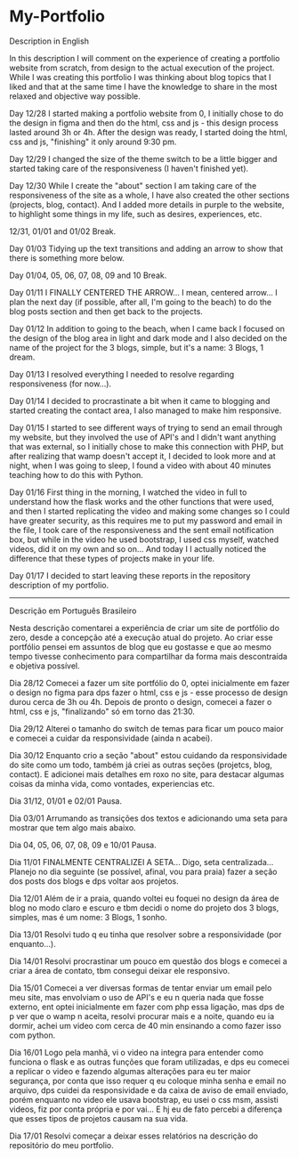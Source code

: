 # My-Portfolio

Description in English

In this description I will comment on the experience of creating a portfolio website from scratch, from design to the actual execution of the project. While I was creating this portfolio I was thinking about blog topics that I liked and that at the same time I have the knowledge to share in the most relaxed and objective way possible.

Day 12/28
I started making a portfolio website from 0, I initially chose to do the design in figma and then do the html, css and js - this design process lasted around 3h or 4h.
After the design was ready, I started doing the html, css and js, "finishing" it only around 9:30 pm.

Day 12/29
I changed the size of the theme switch to be a little bigger and started taking care of the responsiveness (I haven't finished yet).

Day 12/30
While I create the "about" section I am taking care of the responsiveness of the site as a whole, I have also created the other sections (projects, blog, contact). And I added more details in purple to the website, to highlight some things in my life, such as desires, experiences, etc.

12/31, 01/01 and 01/02
Break.

Day 01/03
Tidying up the text transitions and adding an arrow to show that there is something more below.

Day 01/04, 05, 06, 07, 08, 09 and 10
Break.

Day 01/11
I FINALLY CENTERED THE ARROW... I mean, centered arrow... I plan the next day (if possible, after all, I'm going to the beach) to do the blog posts section and then get back to the projects.

Day 01/12
In addition to going to the beach, when I came back I focused on the design of the blog area in light and dark mode and I also decided on the name of the project for the 3 blogs, simple, but it's a name: 3 Blogs, 1 dream.

Day 01/13
I resolved everything I needed to resolve regarding responsiveness (for now...).

Day 01/14
I decided to procrastinate a bit when it came to blogging and started creating the contact area, I also managed to make him responsive.

Day 01/15
I started to see different ways of trying to send an email through my website, but they involved the use of API's and I didn't want anything that was external, so I initially chose to make this connection with PHP, but after realizing that wamp doesn't accept it, I decided to look more and at night, when I was going to sleep, I found a video with about 40 minutes teaching how to do this with Python.

Day 01/16
First thing in the morning, I watched the video in full to understand how the flask works and the other functions that were used, and then I started replicating the video and making some changes so I could have greater security, as this requires me to put my password and email in the file, I took care of the responsiveness and the sent email notification box, but while in the video he used bootstrap, I used css myself, watched videos, did it on my own and so on... And today I I actually noticed the difference that these types of projects make in your life.

Day 01/17
I decided to start leaving these reports in the repository description of my portfolio.

---

Descrição em Português Brasileiro

Nesta descrição comentarei a experiência de criar um site de portfólio do zero, desde a concepção até a execução atual do projeto. Ao criar esse portfólio pensei em assuntos de blog que eu gostasse e que ao mesmo tempo tivesse conhecimento para compartilhar da forma mais descontraída e objetiva possível.

Dia 28/12
Comecei a fazer um site portfólio do 0, optei inicialmente em fazer o design no figma para dps fazer o html, css e js - esse processo de design durou cerca de 3h ou 4h.
Depois de pronto o design, comecei a fazer o html, css e js, "finalizando" só em torno das 21:30.

Dia 29/12
Alterei o tamanho do switch de temas para ficar um pouco maior e comecei a cuidar da responsividade (ainda n acabei).

Dia 30/12
Enquanto crio a seção "about" estou cuidando da responsividade do site como um todo, também já criei as outras seções (projetcs, blog, contact). E adicionei mais detalhes em roxo no site, para destacar algumas coisas da minha vida, como vontades, experiencias etc.

Dia 31/12, 01/01 e 02/01
Pausa.

Dia 03/01
Arrumando as transições dos textos e adicionando uma seta para mostrar que tem algo mais abaixo.

Dia 04, 05, 06, 07, 08, 09 e 10/01
Pausa.

Dia 11/01
FINALMENTE CENTRALIZEI A SETA... Digo, seta centralizada... Planejo no dia seguinte (se possível, afinal, vou para praia) fazer a seção dos posts dos blogs e dps voltar aos projetos.

Dia 12/01
Além de ir a praia, quando voltei eu foquei no design da área de blog no modo claro e escuro e tbm decidi o nome do projeto dos 3 blogs, simples, mas é um nome: 3 Blogs, 1 sonho.

Dia 13/01
Resolvi tudo q eu tinha que resolver sobre a responsividade (por enquanto...).

Dia 14/01
Resolvi procrastinar um pouco em questão dos blogs e comecei a criar a área de contato, tbm consegui deixar ele responsivo.

Dia 15/01
Comecei a ver diversas formas de tentar enviar um email pelo meu site, mas envolviam o uso de API's e eu n queria nada que fosse externo, ent optei inicialmente em fazer com php essa ligação, mas dps de p ver que o wamp n aceita, resolvi procurar mais e a noite, quando eu ia dormir, achei um video com cerca de 40 min ensinando a como fazer isso com python.

Dia 16/01
Logo pela manhã, vi o video na integra para entender como funciona o flask e as outras funções que foram utilizadas, e dps eu comecei a replicar o video e fazendo algumas alterações para eu ter maior segurança, por conta que isso requer q eu coloque minha senha e email no arquivo, dps cuidei da responsividade e da caixa de aviso de email enviado, porém enquanto no video ele usava bootstrap, eu usei o css msm, assisti videos, fiz por conta própria e por vai... E hj eu de fato percebi a diferença que esses tipos de projetos causam na sua vida.

Dia 17/01
Resolvi começar a deixar esses relatórios na descrição do repositório do meu portfolio.
​
